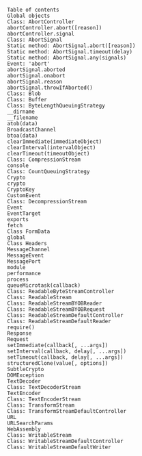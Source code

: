 
    Table of contents
    Global objects
    Class: AbortController
    abortController.abort([reason])
    abortController.signal
    Class: AbortSignal
    Static method: AbortSignal.abort([reason])
    Static method: AbortSignal.timeout(delay)
    Static method: AbortSignal.any(signals)
    Event: 'abort'
    abortSignal.aborted
    abortSignal.onabort
    abortSignal.reason
    abortSignal.throwIfAborted()
    Class: Blob
    Class: Buffer
    Class: ByteLengthQueuingStrategy
    __dirname
    __filename
    atob(data)
    BroadcastChannel
    btoa(data)
    clearImmediate(immediateObject)
    clearInterval(intervalObject)
    clearTimeout(timeoutObject)
    Class: CompressionStream
    console
    Class: CountQueuingStrategy
    Crypto
    crypto
    CryptoKey
    CustomEvent
    Class: DecompressionStream
    Event
    EventTarget
    exports
    fetch
    Class FormData
    global
    Class Headers
    MessageChannel
    MessageEvent
    MessagePort
    module
    performance
    process
    queueMicrotask(callback)
    Class: ReadableByteStreamController
    Class: ReadableStream
    Class: ReadableStreamBYOBReader
    Class: ReadableStreamBYOBRequest
    Class: ReadableStreamDefaultController
    Class: ReadableStreamDefaultReader
    require()
    Response
    Request
    setImmediate(callback[, ...args])
    setInterval(callback, delay[, ...args])
    setTimeout(callback, delay[, ...args])
    structuredClone(value[, options])
    SubtleCrypto
    DOMException
    TextDecoder
    Class: TextDecoderStream
    TextEncoder
    Class: TextEncoderStream
    Class: TransformStream
    Class: TransformStreamDefaultController
    URL
    URLSearchParams
    WebAssembly
    Class: WritableStream
    Class: WritableStreamDefaultController
    Class: WritableStreamDefaultWriter